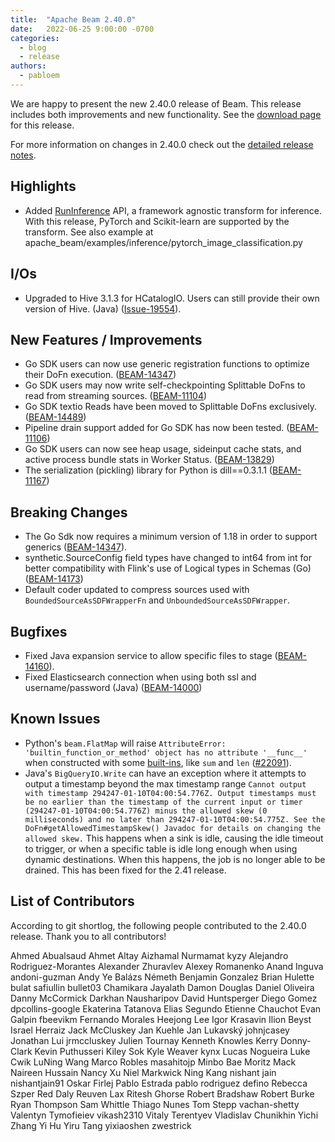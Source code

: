 ```yaml
---
title:  "Apache Beam 2.40.0"
date:   2022-06-25 9:00:00 -0700
categories:
  - blog
  - release
authors:
  - pabloem
---
```


<!--
Licensed under the Apache License, Version 2.0 (the "License");
you may not use this file except in compliance with the License.
You may obtain a copy of the License at
http://www.apache.org/licenses/LICENSE-2.0
Unless required by applicable law or agreed to in writing, software
distributed under the License is distributed on an "AS IS" BASIS,
WITHOUT WARRANTIES OR CONDITIONS OF ANY KIND, either express or implied.
See the License for the specific language governing permissions and
limitations under the License.
-->

We are happy to present the new 2.40.0 release of Beam.
This release includes both improvements and new functionality.
See the [download page](/get-started/downloads/#2400-2022-06-25) for this
release.

<!--more-->

For more information on changes in 2.40.0 check out the [detailed release notes](https://github.com/apache/beam/releases/tag/v2.40.0).

## Highlights

* Added [RunInference](https://s.apache.org/inference-sklearn-pytorch) API, a framework agnostic transform for inference. With this release, PyTorch and Scikit-learn are supported by the transform.
    See also example at apache_beam/examples/inference/pytorch_image_classification.py

## I/Os

* Upgraded to Hive 3.1.3 for HCatalogIO. Users can still provide their own version of Hive. (Java) ([Issue-19554](https://github.com/apache/beam/issues/19554)).

## New Features / Improvements

* Go SDK users can now use generic registration functions to optimize their DoFn execution. ([BEAM-14347](https://issues.apache.org/jira/browse/BEAM-14347))
* Go SDK users may now write self-checkpointing Splittable DoFns to read from streaming sources. ([BEAM-11104](https://issues.apache.org/jira/browse/BEAM-11104))
* Go SDK textio Reads have been moved to Splittable DoFns exclusively. ([BEAM-14489](https://issues.apache.org/jira/browse/BEAM-14489))
* Pipeline drain support added for Go SDK has now been tested. ([BEAM-11106](https://issues.apache.org/jira/browse/BEAM-11106))
* Go SDK users can now see heap usage, sideinput cache stats, and active process bundle stats in Worker Status. ([BEAM-13829](https://issues.apache.org/jira/browse/BEAM-13829))
* The serialization (pickling)  library for Python is dill==0.3.1.1 ([BEAM-11167](https://issues.apache.org/jira/browse/BEAM-11167))

## Breaking Changes

* The Go Sdk now requires a minimum version of 1.18 in order to support generics ([BEAM-14347](https://issues.apache.org/jira/browse/BEAM-14347)).
* synthetic.SourceConfig field types have changed to int64 from int for better compatibility with Flink's use of Logical types in Schemas (Go) ([BEAM-14173](https://issues.apache.org/jira/browse/BEAM-14173))
* Default coder updated to compress sources used with `BoundedSourceAsSDFWrapperFn` and `UnboundedSourceAsSDFWrapper`.

## Bugfixes

* Fixed Java expansion service to allow specific files to stage ([BEAM-14160](https://issues.apache.org/jira/browse/BEAM-14160)).
* Fixed Elasticsearch connection when using both ssl and username/password (Java) ([BEAM-14000](https://issues.apache.org/jira/browse/BEAM-14000))

## Known Issues

* Python's ``beam.FlatMap`` will raise ``AttributeError:
  'builtin_function_or_method' object has no attribute '__func__'`` when
  constructed with some
  [built-ins](https://docs.python.org/3/library/functions.html), like ``sum``
  and ``len`` ([#22091](https://github.com/apache/beam/issues/22091)).
* Java's ``BigQueryIO.Write`` can have an exception where it attempts to output a timestamp beyond the max timestamp range
    ``Cannot output with timestamp 294247-01-10T04:00:54.776Z. Output timestamps must be no earlier than the timestamp of the current input or timer (294247-01-10T04:00:54.776Z) minus the allowed skew (0 milliseconds) and no later than 294247-01-10T04:00:54.775Z. See the DoFn#getAllowedTimestampSkew() Javadoc for details on changing the allowed skew.``
    This happens when a sink is idle, causing the idle timeout to trigger, or when a specific table is idle long enough when using dynamic destinations.
    When this happens, the job is no longer able to be drained. This has been fixed for the 2.41 release.

## List of Contributors

According to git shortlog, the following people contributed to the 2.40.0 release. Thank you to all contributors!

Ahmed Abualsaud
Ahmet Altay
Aizhamal Nurmamat kyzy
Alejandro Rodriguez-Morantes
Alexander Zhuravlev
Alexey Romanenko
Anand Inguva
andoni-guzman
Andy Ye
Balázs Németh
Benjamin Gonzalez
Brian Hulette
bulat safiullin
bullet03
Chamikara Jayalath
Damon Douglas
Daniel Oliveira
Danny McCormick
Darkhan Nausharipov
David Huntsperger
Diego Gomez
dpcollins-google
Ekaterina Tatanova
Elias Segundo
Etienne Chauchot
Evan Galpin
fbeevikm
Fernando Morales
Heejong Lee
Igor Krasavin
Ilion Beyst
Israel Herraiz
Jack McCluskey
Jan Kuehle
Jan Lukavský
johnjcasey
Jonathan Lui
jrmccluskey
Julien Tournay
Kenneth Knowles
Kerry Donny-Clark
Kevin Puthusseri
Kiley Sok
Kyle Weaver
kynx
Lucas Nogueira
Luke Cwik
LuNing Wang
Marco Robles
masahitojp
Minbo Bae
Moritz Mack
Naireen Hussain
Nancy Xu
Niel Markwick
Ning Kang
nishant jain
nishantjain91
Oskar Firlej
Pablo Estrada
pablo rodriguez defino
Rebecca Szper
Red Daly
Reuven Lax
Ritesh Ghorse
Robert Bradshaw
Robert Burke
Ryan Thompson
Sam Whittle
Thiago Nunes
Tom Stepp
vachan-shetty
Valentyn Tymofieiev
vikash2310
Vitaly Terentyev
Vladislav Chunikhin
Yichi Zhang
Yi Hu
Yiru Tang
yixiaoshen
zwestrick

